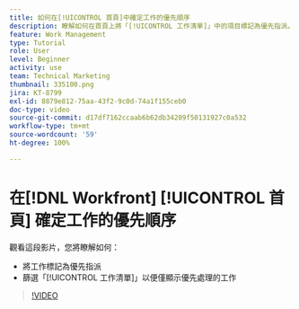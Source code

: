 ```yaml
---
title: 如何在[!UICONTROL 首頁]中確定工作的優先順序
description: 瞭解如何在首頁上將「[!UICONTROL 工作清單]」中的項目標記為優先指派。接著篩選清單，在  [!DNL  Workfront] 中顯示優先處理的工作。
feature: Work Management
type: Tutorial
role: User
level: Beginner
activity: use
team: Technical Marketing
thumbnail: 335100.png
jira: KT-8799
exl-id: 8879e812-75aa-43f2-9c0d-74a1f155ceb0
doc-type: video
source-git-commit: d17df7162ccaab6b62db34209f50131927c0a532
workflow-type: tm+mt
source-wordcount: '59'
ht-degree: 100%

---
```


# 在[!DNL Workfront] [!UICONTROL 首頁] 確定工作的優先順序

觀看這段影片，您將瞭解如何：

* 將工作標記為優先指派
* 篩選「[!UICONTROL 工作清單]」以便僅顯示優先處理的工作

>[!VIDEO](https://video.tv.adobe.com/v/335100/?quality=12&learn=on&enablevpops)
